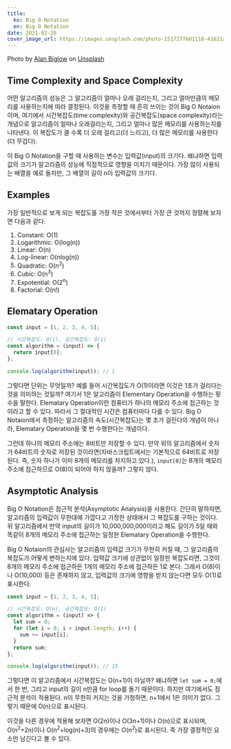 ```yaml
---
title:
  ko: Big O Notation
  en: Big O Notation
date: 2021-02-26
cover_image_url: https://images.unsplash.com/photo-1517277601118-41621a7767e1?ixid=MXwxMjA3fDB8MHxwaG90by1wYWdlfHx8fGVufDB8fHw%3D&ixlib=rb-1.2.1&auto=format&fit=crop&w=1489&q=80
---
```


<span class="photo-reference">Photo by <a href="https://unsplash.com/@abiglow?utm_source=unsplash&amp;utm_medium=referral&amp;utm_content=creditCopyText" target="_blank" rel="noopener noreferrer">Alan Biglow</a> on <a href="https://unsplash.com/s/photos/speedometer?utm_source=unsplash&amp;utm_medium=referral&amp;utm_content=creditCopyText" target="_blank" rel="noopener noreferrer">Unsplash</a></span>

## Time Complexity and Space Complexity

어떤 알고리즘의 성능은 그 알고리즘이 얼마나 오래 걸리는지, 그리고 얼마만큼의 메모리를 사용하는지에 따라 결정된다. 이것을 측정할 때 흔히 쓰이는 것이 Big O Notaion이며, 여기에서 시간복잡도(time complexity)와 공간복잡도(space complexity)라는 개념으로 알고리즘이 얼마나 오래걸리는지, 그리고 얼마나 많은 메모리를 사용하는지를 나타낸다. 이 복잡도가 클 수록 더 오래 걸리고(더 느리고), 더 많은 메모리를 사용한다(더 무겁다).

이 Big O Notation을 구할 때 사용하는 변수는 입력값(input)의 크기다. 왜냐하면 입력값의 크기가 알고리즘의 성능에 직접적으로 영향을 미치기 때문이다. 가장 많이 사용되는 배열을 예로 들자만, 그 배열의 길이 n이 입력값의 크기다.

## Examples

가장 일반적으로 보게 되는 복잡도를 가장 작은 것에서부터 가장 큰 것까지 정렬해 보자면 다음과 같다.

1. Constant: O(1)
1. Logarithmic: O(log(n))
1. Linear: O(n)
1. Log-linear: O(nlog(n))
1. Quadratic: O(n<sup>2</sup>)
1. Cubic: O(n<sup>3</sup>)
1. Expotential: O(2<sup>n</sup>)
1. Factorial: O(n!)

## Elematary Operation

```js
const input = [1, 2, 3, 4, 5];

// 시간복잡도: O(1), 공간복잡도: O(1)
const algorithm = (input) => {
  return input[0];
};

console.log(algorithm(input)); // 1
```

그렇다면 단위는 무엇일까? 예를 들어 시간복잡도가 O(1)이라면 이것은 1초가 걸리다는 것을 의미하는 것일까? 여기서 1은 알고리즘이 Elementary Operation을 수행하는 횟수을 말한다. Elematary Operation이란 컴퓨터가 하나의 메모리 주소에 접근하는 것이라고 할 수 있다. 따라서 그 절대적인 시간은 컴퓨터마다 다를 수 있다. Big O Notaion에서 측정하는 알고리즘의 속도(시간복잡도)는 몇 초가 걸린다의 개념이 아니라, Elematary Operation을 몇 번 수행한다는 개념이다.

그런데 하나의 메모리 주소에는 8비트만 저장할 수 있다. 만약 위의 알고리즘에서 숫자가 64비트의 숫자로 저장된 것이라면(자바스크립트에서는 기본적으로 64비트로 저장된다. 즉, 숫자 하나가 이미 8개의 메모리를 차지하고 있다.), `input[0]`는 8개의 메모리 주소에 접근하므로 O(8)이 되어야 하지 않을까? 그렇지 않다.

## Asymptotic Analysis

Big O Notation은 점근적 분석(Asymptotic Analysis)을 사용한다. 간단히 말하자면, 알고리즘의 입력값이 무한대에 가깝다고 가정한 상태에서 그 복잡도를 구하는 것이다. 위 알고리즘에서 만약 input의 길이가 10,000,000,000이라고 해도 길이가 5일 때와 똑같이 8개의 메모리 주소에 접근하는 일정한 Elematary Operation을 수행한다.

Big O Notaion의 관심사는 알고리즘의 입력값 크기가 무한히 커질 때, 그 알고리즘의 복잡도가 어떻게 변하는지에 있다. 입력값 크기에 상관없이 일정한 복잡도라면, 그것이 8개의 메모리 주소에 접근하든 1개의 메모리 주소에 접근하든 1로 본다. 그래서 O(8)이나 O(10,000) 등은 존재하지 않고, 입력값의 크기에 영향을 받지 않는다면 모두 O(1)로 표시한다.

```js
const input = [1, 2, 3, 4, 5];

// 시간복잡도: O(n), 공간복잡도: O(1)
const algorithm = (input) => {
  let sum = 0;
  for (let i = 0; i < input.length; i++) {
    sum += input[i];
  }
  return sum;
};

console.log(algorithm(input)); // 15
```

그렇다면 이 알고리즘에서 시간복잡도는 O(n+1)이 아닐까? 왜냐하면 `let sum = 0;`에서 한 번, 그리고 input의 길이 n만큼 for loop를 돌기 때문이다. 하지만 여기에서도 점근적 분석이 적용된다. n이 무한히 커지는 것을 가정하면, n+1에서 1은 의미가 없다. 그렇기 때문에 O(n)으로 표시된다.

이것을 다른 경우에 적용해 보자면 O(2n)이나 O(3n+1)이나 O(n)으로 표시되며, O(n<sup>2</sup>+2n)이나 O(n<sup>2</sup>+log(n)+3)의 경우에는 O(n<sup>2</sup>)로 표시된다. 즉 가장 결정적인 요소만 남긴다고 볼 수 있다.
